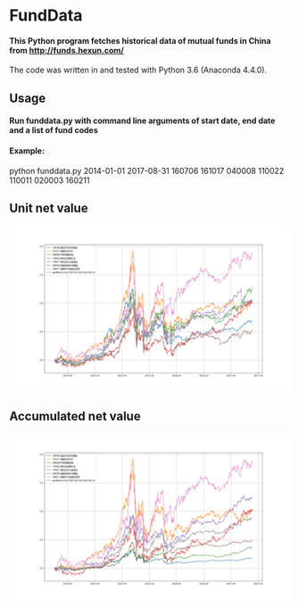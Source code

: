 # FundData
#### This Python program fetches historical data of mutual funds in China from http://funds.hexun.com/
The code was written in and tested with Python 3.6 (Anaconda 4.4.0).

## Usage
#### Run funddata.py with command line arguments of start date, end date and a list of fund codes
#### Example:
python funddata.py 2014-01-01 2017-08-31 160706 161017 040008 110022 110011 020003 160211

## Unit net value
![Screenshot](fld_unitnetvalue.png)

## Accumulated net value
![Screenshot](fld_netvalue.png)
